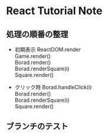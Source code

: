 # React Tutorial Note

## 処理の順番の整理
- 初期表示
ReactDOM.render  
Game.render()  
Borad.render()  
Borad.renderSquare(i)  
Square.render()  

- クリック時
Borad.handleClick(i)  
Borad.render()  
Borad.renderSquare(i)  
Square.render()  

## ブランチのテスト

